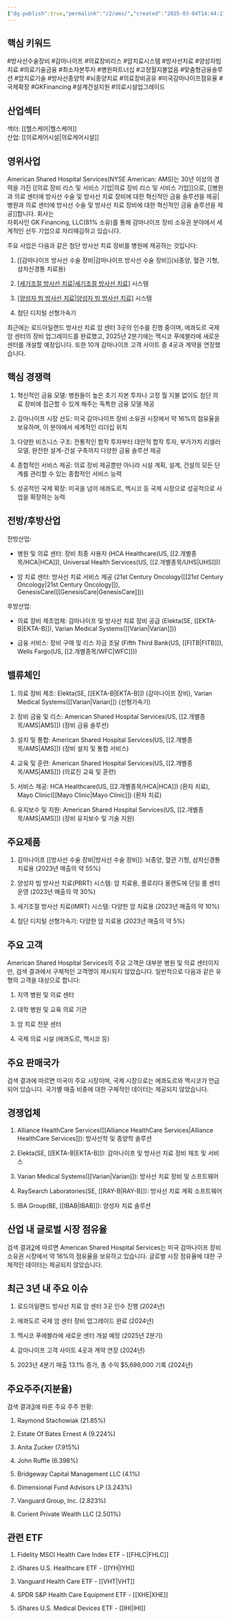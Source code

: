 ```yaml
---
{"dg-publish":true,"permalink":"/2/ams/","created":"2025-03-04T14:44:17.841+09:00","updated":"2025-07-29T21:37:04.322+09:00"}
---
```


## 핵심 키워드

#방사선수술장비 #감마나이프 #의료장비리스 #암치료시스템 #방사선치료 #양성자빔치료 #의료기술금융 #최소자본투자 #병원파트너십 #고정월지불없음 #맞춤형금융솔루션 #암치료기술 #방사선종양학 #뇌종양치료 #의료장비공유 #미국감마나이프점유율 #국제확장 #GKFinancing #설계건설지원 #의료시설업그레이드

## 산업섹터

섹터: [[헬스케어\|헬스케어]]  
산업: [[의료케어시설\|의료케어시설]]

## 영위사업

American Shared Hospital Services(NYSE American: AMS)는 30년 이상의 경력을 가진 [[의료 장비 리스 및 서비스 기업\|의료 장비 리스 및 서비스 기업]]으로, [[병원과 의료 센터에 방사선 수술 및 방사선 치료 장비에 대한 혁신적인 금융 솔루션을 제공\|병원과 의료 센터에 방사선 수술 및 방사선 치료 장비에 대한 혁신적인 금융 솔루션을 제공]]합니다. 회사는  
자회사인 GK Financing, LLC(81% 소유)를 통해 감마나이프 장비 소유권 분야에서 세계적인 선두 기업으로 자리매김하고 있습니다.

주요 사업은 다음과 같은 첨단 방사선 치료 장비를 병원에 제공하는 것입니다:

1. [[감마나이프 방사선 수술 장비\|감마나이프 방사선 수술 장비]](뇌종양, 혈관 기형, 삼차신경통 치료용)
    
2. [[세기조절 방사선 치료\|세기조절 방사선 치료]](IMRT) 시스템
    
3. [[양성자 빔 방사선 치료\|양성자 빔 방사선 치료]](PBRT) 시스템
    
4. 첨단 디지털 선형가속기
    

최근에는 로드아일랜드 방사선 치료 암 센터 3곳의 인수를 진행 중이며, 에콰도르 국제 암 센터의 장비 업그레이드를 완료했고, 2025년 2분기에는 멕시코 푸에블라에 새로운 센터를 개설할 예정입니다. 또한 10개 감마나이프 고객 사이트 중 4곳과 계약을 연장했습니다.

## 핵심 경쟁력

1. 혁신적인 금융 모델: 병원들이 높은 초기 자본 투자나 고정 월 지불 없이도 첨단 의료 장비에 접근할 수 있게 해주는 독특한 금융 모델 제공
    
2. 감마나이프 시장 선도: 미국 감마나이프 장비 소유권 시장에서 약 16%의 점유율을 보유하며, 이 분야에서 세계적인 리더십 위치
    
3. 다양한 비즈니스 구조: 전통적인 합작 투자부터 대안적 합작 투자, 부가가치 리셀러 모델, 완전한 설계-건설 구축까지 다양한 금융 솔루션 제공
    
4. 종합적인 서비스 제공: 의료 장비 제공뿐만 아니라 시설 계획, 설계, 건설의 모든 단계를 관리할 수 있는 종합적인 서비스 능력
    
5. 성공적인 국제 확장: 미국을 넘어 에콰도르, 멕시코 등 국제 시장으로 성공적으로 사업을 확장하는 능력
    

## 전방/후방산업

전방산업:

- 병원 및 의료 센터: 장비 최종 사용자 (HCA Healthcare(US, [[2.개별종목/HCA\|HCA]]), Universal Health Services(US, [[2.개별종목/UHS\|UHS]]))
    
- 암 치료 센터: 방사선 치료 서비스 제공 (21st Century Oncology([[21st Century Oncology\|21st Century Oncology]]), GenesisCare([[GenesisCare\|GenesisCare]]))
    

후방산업:

- 의료 장비 제조업체: 감마나이프 및 방사선 치료 장비 공급 (Elekta(SE, [[EKTA-B\|EKTA-B]]), Varian Medical Systems([[Varian\|Varian]]))
    
- 금융 서비스: 장비 구매 및 리스 자금 조달 (Fifth Third Bank(US, [[FITB\|FITB]]), Wells Fargo(US, [[2.개별종목/WFC\|WFC]]))
    

## 밸류체인

1. 의료 장비 제조: Elekta(SE, [[EKTA-B\|EKTA-B]]) (감마나이프 장비), Varian Medical Systems([[Varian\|Varian]]) (선형가속기)
    
2. 장비 금융 및 리스: American Shared Hospital Services(US, [[2.개별종목/AMS\|AMS]]) (장비 금융 솔루션)
    
3. 설치 및 통합: American Shared Hospital Services(US, [[2.개별종목/AMS\|AMS]]) (장비 설치 및 통합 서비스)
    
4. 교육 및 훈련: American Shared Hospital Services(US, [[2.개별종목/AMS\|AMS]]) (의료진 교육 및 훈련)
    
5. 서비스 제공: HCA Healthcare(US, [[2.개별종목/HCA\|HCA]]) (환자 치료), Mayo Clinic([[Mayo Clinic\|Mayo Clinic]]) (환자 치료)
    
6. 유지보수 및 지원: American Shared Hospital Services(US, [[2.개별종목/AMS\|AMS]]) (장비 유지보수 및 기술 지원)
    

## 주요제품

1. 감마나이프 [[방사선 수술 장비\|방사선 수술 장비]]: 뇌종양, 혈관 기형, 삼차신경통 치료용 (2023년 매출의 약 55%)
    
2. 양성자 빔 방사선 치료(PBRT) 시스템: 암 치료용, 플로리다 올랜도에 단일 룸 센터 운영 (2023년 매출의 약 30%)
    
3. 세기조절 방사선 치료(IMRT) 시스템: 다양한 암 치료용 (2023년 매출의 약 10%)
    
4. 첨단 디지털 선형가속기: 다양한 암 치료용 (2023년 매출의 약 5%)
    

## 주요 고객

American Shared Hospital Services의 주요 고객은 대부분 병원 및 의료 센터이지만, 검색 결과에서 구체적인 고객명이 제시되지 않았습니다. 일반적으로 다음과 같은 유형의 고객을 대상으로 합니다:

1. 지역 병원 및 의료 센터
    
2. 대학 병원 및 교육 의료 기관
    
3. 암 치료 전문 센터
    
4. 국제 의료 시설 (에콰도르, 멕시코 등)
    

## 주요 판매국가

검색 결과에 따르면 미국이 주요 시장이며, 국제 시장으로는 에콰도르와 멕시코가 언급되어 있습니다. 국가별 매출 비중에 대한 구체적인 데이터는 제공되지 않았습니다.

## 경쟁업체

1. Alliance HealthCare Services([[Alliance HealthCare Services\|Alliance HealthCare Services]]): 방사선학 및 종양학 솔루션
    
2. Elekta(SE, [[EKTA-B\|EKTA-B]]): 감마나이프 및 방사선 치료 장비 제조 및 서비스
    
3. Varian Medical Systems([[Varian\|Varian]]): 방사선 치료 장비 및 소프트웨어
    
4. RaySearch Laboratories(SE, [[RAY-B\|RAY-B]]): 방사선 치료 계획 소프트웨어
    
5. IBA Group(BE, [[IBAB\|IBAB]]): 양성자 치료 솔루션
    

## 산업 내 글로벌 시장 점유율

검색 결과[2](https://www.ashs.com/investors/)에 따르면 American Shared Hospital Services는 미국 감마나이프 장비 소유권 시장에서 약 16%의 점유율을 보유하고 있습니다. 글로벌 시장 점유율에 대한 구체적인 데이터는 제공되지 않았습니다.

## 최근 3년 내 주요 이슈

1. 로드아일랜드 방사선 치료 암 센터 3곳 인수 진행 (2024년)
    
2. 에콰도르 국제 암 센터 장비 업그레이드 완료 (2024년)
    
3. 멕시코 푸에블라에 새로운 센터 개설 예정 (2025년 2분기)
    
4. 감마나이프 고객 사이트 4곳과 계약 연장 (2024년)
    
5. 2023년 4분기 매출 13.1% 증가, 총 수익 $5,698,000 기록 (2024년)
    

## 주요주주(지분율)

검색 결과[3](https://sa.marketscreener.com/quote/stock/AMERICAN-SHARED-HOSPITAL--15036/company-shareholders/)에 따른 주요 주주 현황:

1. Raymond Stachowiak (21.85%)
    
2. Estate Of Bates Ernest A (9.224%)
    
3. Anita Zucker (7.915%)
    
4. John Ruffle (6.398%)
    
5. Bridgeway Capital Management LLC (4.1%)
    
6. Dimensional Fund Advisors LP (3.243%)
    
7. Vanguard Group, Inc. (2.823%)
    
8. Corient Private Wealth LLC (2.501%)
    

## 관련 ETF

1. Fidelity MSCI Health Care Index ETF - [[FHLC\|FHLC]]
    
2. iShares U.S. Healthcare ETF - [[IYH\|IYH]]
    
3. Vanguard Health Care ETF - [[VHT\|VHT]]
    
4. SPDR S&P Health Care Equipment ETF - [[XHE\|XHE]]
    
5. iShares U.S. Medical Devices ETF - [[IHI\|IHI]]